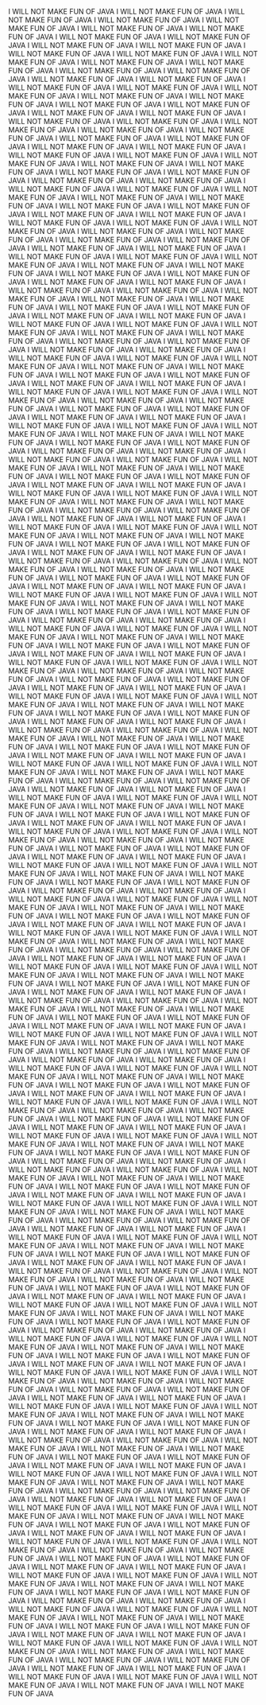I WILL NOT MAKE FUN OF JAVA I WILL NOT MAKE FUN OF JAVA I WILL NOT MAKE FUN OF JAVA I WILL NOT MAKE FUN OF JAVA I WILL NOT MAKE FUN OF JAVA I WILL NOT MAKE FUN OF JAVA I WILL NOT MAKE FUN OF JAVA I WILL NOT MAKE FUN OF JAVA
I WILL NOT MAKE FUN OF JAVA I WILL NOT MAKE FUN OF JAVA I WILL NOT MAKE FUN OF JAVA I WILL NOT MAKE FUN OF JAVA I WILL NOT MAKE FUN OF JAVA I WILL NOT MAKE FUN OF JAVA I WILL NOT MAKE FUN OF JAVA I WILL NOT MAKE FUN OF JAVA
I WILL NOT MAKE FUN OF JAVA I WILL NOT MAKE FUN OF JAVA I WILL NOT MAKE FUN OF JAVA I WILL NOT MAKE FUN OF JAVA I WILL NOT MAKE FUN OF JAVA I WILL NOT MAKE FUN OF JAVA I WILL NOT MAKE FUN OF JAVA I WILL NOT MAKE FUN OF JAVA
I WILL NOT MAKE FUN OF JAVA I WILL NOT MAKE FUN OF JAVA I WILL NOT MAKE FUN OF JAVA I WILL NOT MAKE FUN OF JAVA I WILL NOT MAKE FUN OF JAVA I WILL NOT MAKE FUN OF JAVA I WILL NOT MAKE FUN OF JAVA I WILL NOT MAKE FUN OF JAVA
I WILL NOT MAKE FUN OF JAVA I WILL NOT MAKE FUN OF JAVA I WILL NOT MAKE FUN OF JAVA I WILL NOT MAKE FUN OF JAVA I WILL NOT MAKE FUN OF JAVA I WILL NOT MAKE FUN OF JAVA I WILL NOT MAKE FUN OF JAVA I WILL NOT MAKE FUN OF JAVA
I WILL NOT MAKE FUN OF JAVA I WILL NOT MAKE FUN OF JAVA I WILL NOT MAKE FUN OF JAVA I WILL NOT MAKE FUN OF JAVA I WILL NOT MAKE FUN OF JAVA I WILL NOT MAKE FUN OF JAVA I WILL NOT MAKE FUN OF JAVA I WILL NOT MAKE FUN OF JAVA
I WILL NOT MAKE FUN OF JAVA I WILL NOT MAKE FUN OF JAVA I WILL NOT MAKE FUN OF JAVA I WILL NOT MAKE FUN OF JAVA I WILL NOT MAKE FUN OF JAVA I WILL NOT MAKE FUN OF JAVA I WILL NOT MAKE FUN OF JAVA I WILL NOT MAKE FUN OF JAVA
I WILL NOT MAKE FUN OF JAVA I WILL NOT MAKE FUN OF JAVA I WILL NOT MAKE FUN OF JAVA I WILL NOT MAKE FUN OF JAVA I WILL NOT MAKE FUN OF JAVA I WILL NOT MAKE FUN OF JAVA I WILL NOT MAKE FUN OF JAVA I WILL NOT MAKE FUN OF JAVA
I WILL NOT MAKE FUN OF JAVA I WILL NOT MAKE FUN OF JAVA I WILL NOT MAKE FUN OF JAVA I WILL NOT MAKE FUN OF JAVA I WILL NOT MAKE FUN OF JAVA I WILL NOT MAKE FUN OF JAVA I WILL NOT MAKE FUN OF JAVA I WILL NOT MAKE FUN OF JAVA
I WILL NOT MAKE FUN OF JAVA I WILL NOT MAKE FUN OF JAVA I WILL NOT MAKE FUN OF JAVA I WILL NOT MAKE FUN OF JAVA I WILL NOT MAKE FUN OF JAVA I WILL NOT MAKE FUN OF JAVA I WILL NOT MAKE FUN OF JAVA I WILL NOT MAKE FUN OF JAVA
I WILL NOT MAKE FUN OF JAVA I WILL NOT MAKE FUN OF JAVA I WILL NOT MAKE FUN OF JAVA I WILL NOT MAKE FUN OF JAVA I WILL NOT MAKE FUN OF JAVA I WILL NOT MAKE FUN OF JAVA I WILL NOT MAKE FUN OF JAVA I WILL NOT MAKE FUN OF JAVA
I WILL NOT MAKE FUN OF JAVA I WILL NOT MAKE FUN OF JAVA I WILL NOT MAKE FUN OF JAVA I WILL NOT MAKE FUN OF JAVA I WILL NOT MAKE FUN OF JAVA I WILL NOT MAKE FUN OF JAVA I WILL NOT MAKE FUN OF JAVA I WILL NOT MAKE FUN OF JAVA
I WILL NOT MAKE FUN OF JAVA I WILL NOT MAKE FUN OF JAVA I WILL NOT MAKE FUN OF JAVA I WILL NOT MAKE FUN OF JAVA I WILL NOT MAKE FUN OF JAVA I WILL NOT MAKE FUN OF JAVA I WILL NOT MAKE FUN OF JAVA I WILL NOT MAKE FUN OF JAVA
I WILL NOT MAKE FUN OF JAVA I WILL NOT MAKE FUN OF JAVA I WILL NOT MAKE FUN OF JAVA I WILL NOT MAKE FUN OF JAVA I WILL NOT MAKE FUN OF JAVA I WILL NOT MAKE FUN OF JAVA I WILL NOT MAKE FUN OF JAVA I WILL NOT MAKE FUN OF JAVA
I WILL NOT MAKE FUN OF JAVA I WILL NOT MAKE FUN OF JAVA I WILL NOT MAKE FUN OF JAVA I WILL NOT MAKE FUN OF JAVA I WILL NOT MAKE FUN OF JAVA I WILL NOT MAKE FUN OF JAVA I WILL NOT MAKE FUN OF JAVA I WILL NOT MAKE FUN OF JAVA
I WILL NOT MAKE FUN OF JAVA I WILL NOT MAKE FUN OF JAVA I WILL NOT MAKE FUN OF JAVA I WILL NOT MAKE FUN OF JAVA I WILL NOT MAKE FUN OF JAVA I WILL NOT MAKE FUN OF JAVA I WILL NOT MAKE FUN OF JAVA I WILL NOT MAKE FUN OF JAVA
I WILL NOT MAKE FUN OF JAVA I WILL NOT MAKE FUN OF JAVA I WILL NOT MAKE FUN OF JAVA I WILL NOT MAKE FUN OF JAVA I WILL NOT MAKE FUN OF JAVA I WILL NOT MAKE FUN OF JAVA I WILL NOT MAKE FUN OF JAVA I WILL NOT MAKE FUN OF JAVA
I WILL NOT MAKE FUN OF JAVA I WILL NOT MAKE FUN OF JAVA I WILL NOT MAKE FUN OF JAVA I WILL NOT MAKE FUN OF JAVA I WILL NOT MAKE FUN OF JAVA I WILL NOT MAKE FUN OF JAVA I WILL NOT MAKE FUN OF JAVA I WILL NOT MAKE FUN OF JAVA
I WILL NOT MAKE FUN OF JAVA I WILL NOT MAKE FUN OF JAVA I WILL NOT MAKE FUN OF JAVA I WILL NOT MAKE FUN OF JAVA I WILL NOT MAKE FUN OF JAVA I WILL NOT MAKE FUN OF JAVA I WILL NOT MAKE FUN OF JAVA I WILL NOT MAKE FUN OF JAVA
I WILL NOT MAKE FUN OF JAVA I WILL NOT MAKE FUN OF JAVA I WILL NOT MAKE FUN OF JAVA I WILL NOT MAKE FUN OF JAVA I WILL NOT MAKE FUN OF JAVA I WILL NOT MAKE FUN OF JAVA I WILL NOT MAKE FUN OF JAVA I WILL NOT MAKE FUN OF JAVA
I WILL NOT MAKE FUN OF JAVA I WILL NOT MAKE FUN OF JAVA I WILL NOT MAKE FUN OF JAVA I WILL NOT MAKE FUN OF JAVA I WILL NOT MAKE FUN OF JAVA I WILL NOT MAKE FUN OF JAVA I WILL NOT MAKE FUN OF JAVA I WILL NOT MAKE FUN OF JAVA
I WILL NOT MAKE FUN OF JAVA I WILL NOT MAKE FUN OF JAVA I WILL NOT MAKE FUN OF JAVA I WILL NOT MAKE FUN OF JAVA I WILL NOT MAKE FUN OF JAVA I WILL NOT MAKE FUN OF JAVA I WILL NOT MAKE FUN OF JAVA I WILL NOT MAKE FUN OF JAVA
I WILL NOT MAKE FUN OF JAVA I WILL NOT MAKE FUN OF JAVA I WILL NOT MAKE FUN OF JAVA I WILL NOT MAKE FUN OF JAVA I WILL NOT MAKE FUN OF JAVA I WILL NOT MAKE FUN OF JAVA I WILL NOT MAKE FUN OF JAVA I WILL NOT MAKE FUN OF JAVA
I WILL NOT MAKE FUN OF JAVA I WILL NOT MAKE FUN OF JAVA I WILL NOT MAKE FUN OF JAVA I WILL NOT MAKE FUN OF JAVA I WILL NOT MAKE FUN OF JAVA I WILL NOT MAKE FUN OF JAVA I WILL NOT MAKE FUN OF JAVA I WILL NOT MAKE FUN OF JAVA
I WILL NOT MAKE FUN OF JAVA I WILL NOT MAKE FUN OF JAVA I WILL NOT MAKE FUN OF JAVA I WILL NOT MAKE FUN OF JAVA I WILL NOT MAKE FUN OF JAVA I WILL NOT MAKE FUN OF JAVA I WILL NOT MAKE FUN OF JAVA I WILL NOT MAKE FUN OF JAVA
I WILL NOT MAKE FUN OF JAVA I WILL NOT MAKE FUN OF JAVA I WILL NOT MAKE FUN OF JAVA I WILL NOT MAKE FUN OF JAVA I WILL NOT MAKE FUN OF JAVA I WILL NOT MAKE FUN OF JAVA I WILL NOT MAKE FUN OF JAVA I WILL NOT MAKE FUN OF JAVA
I WILL NOT MAKE FUN OF JAVA I WILL NOT MAKE FUN OF JAVA I WILL NOT MAKE FUN OF JAVA I WILL NOT MAKE FUN OF JAVA I WILL NOT MAKE FUN OF JAVA I WILL NOT MAKE FUN OF JAVA I WILL NOT MAKE FUN OF JAVA I WILL NOT MAKE FUN OF JAVA
I WILL NOT MAKE FUN OF JAVA I WILL NOT MAKE FUN OF JAVA I WILL NOT MAKE FUN OF JAVA I WILL NOT MAKE FUN OF JAVA I WILL NOT MAKE FUN OF JAVA I WILL NOT MAKE FUN OF JAVA I WILL NOT MAKE FUN OF JAVA I WILL NOT MAKE FUN OF JAVA
I WILL NOT MAKE FUN OF JAVA I WILL NOT MAKE FUN OF JAVA I WILL NOT MAKE FUN OF JAVA I WILL NOT MAKE FUN OF JAVA I WILL NOT MAKE FUN OF JAVA I WILL NOT MAKE FUN OF JAVA I WILL NOT MAKE FUN OF JAVA I WILL NOT MAKE FUN OF JAVA
I WILL NOT MAKE FUN OF JAVA I WILL NOT MAKE FUN OF JAVA I WILL NOT MAKE FUN OF JAVA I WILL NOT MAKE FUN OF JAVA I WILL NOT MAKE FUN OF JAVA I WILL NOT MAKE FUN OF JAVA I WILL NOT MAKE FUN OF JAVA I WILL NOT MAKE FUN OF JAVA
I WILL NOT MAKE FUN OF JAVA I WILL NOT MAKE FUN OF JAVA I WILL NOT MAKE FUN OF JAVA I WILL NOT MAKE FUN OF JAVA I WILL NOT MAKE FUN OF JAVA I WILL NOT MAKE FUN OF JAVA I WILL NOT MAKE FUN OF JAVA I WILL NOT MAKE FUN OF JAVA
I WILL NOT MAKE FUN OF JAVA I WILL NOT MAKE FUN OF JAVA I WILL NOT MAKE FUN OF JAVA I WILL NOT MAKE FUN OF JAVA I WILL NOT MAKE FUN OF JAVA I WILL NOT MAKE FUN OF JAVA I WILL NOT MAKE FUN OF JAVA I WILL NOT MAKE FUN OF JAVA
I WILL NOT MAKE FUN OF JAVA I WILL NOT MAKE FUN OF JAVA I WILL NOT MAKE FUN OF JAVA I WILL NOT MAKE FUN OF JAVA I WILL NOT MAKE FUN OF JAVA I WILL NOT MAKE FUN OF JAVA I WILL NOT MAKE FUN OF JAVA I WILL NOT MAKE FUN OF JAVA
I WILL NOT MAKE FUN OF JAVA I WILL NOT MAKE FUN OF JAVA I WILL NOT MAKE FUN OF JAVA I WILL NOT MAKE FUN OF JAVA I WILL NOT MAKE FUN OF JAVA I WILL NOT MAKE FUN OF JAVA I WILL NOT MAKE FUN OF JAVA I WILL NOT MAKE FUN OF JAVA
I WILL NOT MAKE FUN OF JAVA I WILL NOT MAKE FUN OF JAVA I WILL NOT MAKE FUN OF JAVA I WILL NOT MAKE FUN OF JAVA I WILL NOT MAKE FUN OF JAVA I WILL NOT MAKE FUN OF JAVA I WILL NOT MAKE FUN OF JAVA I WILL NOT MAKE FUN OF JAVA
I WILL NOT MAKE FUN OF JAVA I WILL NOT MAKE FUN OF JAVA I WILL NOT MAKE FUN OF JAVA I WILL NOT MAKE FUN OF JAVA I WILL NOT MAKE FUN OF JAVA I WILL NOT MAKE FUN OF JAVA I WILL NOT MAKE FUN OF JAVA I WILL NOT MAKE FUN OF JAVA
I WILL NOT MAKE FUN OF JAVA I WILL NOT MAKE FUN OF JAVA I WILL NOT MAKE FUN OF JAVA I WILL NOT MAKE FUN OF JAVA I WILL NOT MAKE FUN OF JAVA I WILL NOT MAKE FUN OF JAVA I WILL NOT MAKE FUN OF JAVA I WILL NOT MAKE FUN OF JAVA
I WILL NOT MAKE FUN OF JAVA I WILL NOT MAKE FUN OF JAVA I WILL NOT MAKE FUN OF JAVA I WILL NOT MAKE FUN OF JAVA I WILL NOT MAKE FUN OF JAVA I WILL NOT MAKE FUN OF JAVA I WILL NOT MAKE FUN OF JAVA I WILL NOT MAKE FUN OF JAVA
I WILL NOT MAKE FUN OF JAVA I WILL NOT MAKE FUN OF JAVA I WILL NOT MAKE FUN OF JAVA I WILL NOT MAKE FUN OF JAVA I WILL NOT MAKE FUN OF JAVA I WILL NOT MAKE FUN OF JAVA I WILL NOT MAKE FUN OF JAVA I WILL NOT MAKE FUN OF JAVA
I WILL NOT MAKE FUN OF JAVA I WILL NOT MAKE FUN OF JAVA I WILL NOT MAKE FUN OF JAVA I WILL NOT MAKE FUN OF JAVA I WILL NOT MAKE FUN OF JAVA I WILL NOT MAKE FUN OF JAVA I WILL NOT MAKE FUN OF JAVA I WILL NOT MAKE FUN OF JAVA
I WILL NOT MAKE FUN OF JAVA I WILL NOT MAKE FUN OF JAVA I WILL NOT MAKE FUN OF JAVA I WILL NOT MAKE FUN OF JAVA I WILL NOT MAKE FUN OF JAVA I WILL NOT MAKE FUN OF JAVA I WILL NOT MAKE FUN OF JAVA I WILL NOT MAKE FUN OF JAVA
I WILL NOT MAKE FUN OF JAVA I WILL NOT MAKE FUN OF JAVA I WILL NOT MAKE FUN OF JAVA I WILL NOT MAKE FUN OF JAVA I WILL NOT MAKE FUN OF JAVA I WILL NOT MAKE FUN OF JAVA I WILL NOT MAKE FUN OF JAVA I WILL NOT MAKE FUN OF JAVA
I WILL NOT MAKE FUN OF JAVA I WILL NOT MAKE FUN OF JAVA I WILL NOT MAKE FUN OF JAVA I WILL NOT MAKE FUN OF JAVA I WILL NOT MAKE FUN OF JAVA I WILL NOT MAKE FUN OF JAVA I WILL NOT MAKE FUN OF JAVA I WILL NOT MAKE FUN OF JAVA
I WILL NOT MAKE FUN OF JAVA I WILL NOT MAKE FUN OF JAVA I WILL NOT MAKE FUN OF JAVA I WILL NOT MAKE FUN OF JAVA I WILL NOT MAKE FUN OF JAVA I WILL NOT MAKE FUN OF JAVA I WILL NOT MAKE FUN OF JAVA I WILL NOT MAKE FUN OF JAVA
I WILL NOT MAKE FUN OF JAVA I WILL NOT MAKE FUN OF JAVA I WILL NOT MAKE FUN OF JAVA I WILL NOT MAKE FUN OF JAVA I WILL NOT MAKE FUN OF JAVA I WILL NOT MAKE FUN OF JAVA I WILL NOT MAKE FUN OF JAVA I WILL NOT MAKE FUN OF JAVA
I WILL NOT MAKE FUN OF JAVA I WILL NOT MAKE FUN OF JAVA I WILL NOT MAKE FUN OF JAVA I WILL NOT MAKE FUN OF JAVA I WILL NOT MAKE FUN OF JAVA I WILL NOT MAKE FUN OF JAVA I WILL NOT MAKE FUN OF JAVA I WILL NOT MAKE FUN OF JAVA
I WILL NOT MAKE FUN OF JAVA I WILL NOT MAKE FUN OF JAVA I WILL NOT MAKE FUN OF JAVA I WILL NOT MAKE FUN OF JAVA I WILL NOT MAKE FUN OF JAVA I WILL NOT MAKE FUN OF JAVA I WILL NOT MAKE FUN OF JAVA I WILL NOT MAKE FUN OF JAVA
I WILL NOT MAKE FUN OF JAVA I WILL NOT MAKE FUN OF JAVA I WILL NOT MAKE FUN OF JAVA I WILL NOT MAKE FUN OF JAVA I WILL NOT MAKE FUN OF JAVA I WILL NOT MAKE FUN OF JAVA I WILL NOT MAKE FUN OF JAVA I WILL NOT MAKE FUN OF JAVA
I WILL NOT MAKE FUN OF JAVA I WILL NOT MAKE FUN OF JAVA I WILL NOT MAKE FUN OF JAVA I WILL NOT MAKE FUN OF JAVA I WILL NOT MAKE FUN OF JAVA I WILL NOT MAKE FUN OF JAVA I WILL NOT MAKE FUN OF JAVA I WILL NOT MAKE FUN OF JAVA
I WILL NOT MAKE FUN OF JAVA I WILL NOT MAKE FUN OF JAVA I WILL NOT MAKE FUN OF JAVA I WILL NOT MAKE FUN OF JAVA I WILL NOT MAKE FUN OF JAVA I WILL NOT MAKE FUN OF JAVA I WILL NOT MAKE FUN OF JAVA I WILL NOT MAKE FUN OF JAVA
I WILL NOT MAKE FUN OF JAVA I WILL NOT MAKE FUN OF JAVA I WILL NOT MAKE FUN OF JAVA I WILL NOT MAKE FUN OF JAVA I WILL NOT MAKE FUN OF JAVA I WILL NOT MAKE FUN OF JAVA I WILL NOT MAKE FUN OF JAVA I WILL NOT MAKE FUN OF JAVA
I WILL NOT MAKE FUN OF JAVA I WILL NOT MAKE FUN OF JAVA I WILL NOT MAKE FUN OF JAVA I WILL NOT MAKE FUN OF JAVA I WILL NOT MAKE FUN OF JAVA I WILL NOT MAKE FUN OF JAVA I WILL NOT MAKE FUN OF JAVA I WILL NOT MAKE FUN OF JAVA
I WILL NOT MAKE FUN OF JAVA I WILL NOT MAKE FUN OF JAVA I WILL NOT MAKE FUN OF JAVA I WILL NOT MAKE FUN OF JAVA I WILL NOT MAKE FUN OF JAVA I WILL NOT MAKE FUN OF JAVA I WILL NOT MAKE FUN OF JAVA I WILL NOT MAKE FUN OF JAVA
I WILL NOT MAKE FUN OF JAVA I WILL NOT MAKE FUN OF JAVA I WILL NOT MAKE FUN OF JAVA I WILL NOT MAKE FUN OF JAVA I WILL NOT MAKE FUN OF JAVA I WILL NOT MAKE FUN OF JAVA I WILL NOT MAKE FUN OF JAVA I WILL NOT MAKE FUN OF JAVA
I WILL NOT MAKE FUN OF JAVA I WILL NOT MAKE FUN OF JAVA I WILL NOT MAKE FUN OF JAVA I WILL NOT MAKE FUN OF JAVA I WILL NOT MAKE FUN OF JAVA I WILL NOT MAKE FUN OF JAVA I WILL NOT MAKE FUN OF JAVA I WILL NOT MAKE FUN OF JAVA
I WILL NOT MAKE FUN OF JAVA I WILL NOT MAKE FUN OF JAVA I WILL NOT MAKE FUN OF JAVA I WILL NOT MAKE FUN OF JAVA I WILL NOT MAKE FUN OF JAVA I WILL NOT MAKE FUN OF JAVA I WILL NOT MAKE FUN OF JAVA I WILL NOT MAKE FUN OF JAVA
